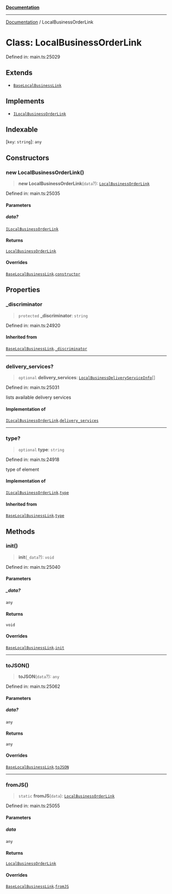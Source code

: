 [**Documentation**](../README.md)

***

[Documentation](../README.md) / LocalBusinessOrderLink

# Class: LocalBusinessOrderLink

Defined in: main.ts:25029

## Extends

- [`BaseLocalBusinessLink`](BaseLocalBusinessLink.md)

## Implements

- [`ILocalBusinessOrderLink`](../interfaces/ILocalBusinessOrderLink.md)

## Indexable

\[`key`: `string`\]: `any`

## Constructors

### new LocalBusinessOrderLink()

> **new LocalBusinessOrderLink**(`data`?): [`LocalBusinessOrderLink`](LocalBusinessOrderLink.md)

Defined in: main.ts:25035

#### Parameters

##### data?

[`ILocalBusinessOrderLink`](../interfaces/ILocalBusinessOrderLink.md)

#### Returns

[`LocalBusinessOrderLink`](LocalBusinessOrderLink.md)

#### Overrides

[`BaseLocalBusinessLink`](BaseLocalBusinessLink.md).[`constructor`](BaseLocalBusinessLink.md#constructors)

## Properties

### \_discriminator

> `protected` **\_discriminator**: `string`

Defined in: main.ts:24920

#### Inherited from

[`BaseLocalBusinessLink`](BaseLocalBusinessLink.md).[`_discriminator`](BaseLocalBusinessLink.md#_discriminator)

***

### delivery\_services?

> `optional` **delivery\_services**: [`LocalBusinessDeliveryServiceInfo`](LocalBusinessDeliveryServiceInfo.md)[]

Defined in: main.ts:25031

lists available delivery services

#### Implementation of

[`ILocalBusinessOrderLink`](../interfaces/ILocalBusinessOrderLink.md).[`delivery_services`](../interfaces/ILocalBusinessOrderLink.md#delivery_services)

***

### type?

> `optional` **type**: `string`

Defined in: main.ts:24918

type of element

#### Implementation of

[`ILocalBusinessOrderLink`](../interfaces/ILocalBusinessOrderLink.md).[`type`](../interfaces/ILocalBusinessOrderLink.md#type)

#### Inherited from

[`BaseLocalBusinessLink`](BaseLocalBusinessLink.md).[`type`](BaseLocalBusinessLink.md#type)

## Methods

### init()

> **init**(`_data`?): `void`

Defined in: main.ts:25040

#### Parameters

##### \_data?

`any`

#### Returns

`void`

#### Overrides

[`BaseLocalBusinessLink`](BaseLocalBusinessLink.md).[`init`](BaseLocalBusinessLink.md#init)

***

### toJSON()

> **toJSON**(`data`?): `any`

Defined in: main.ts:25062

#### Parameters

##### data?

`any`

#### Returns

`any`

#### Overrides

[`BaseLocalBusinessLink`](BaseLocalBusinessLink.md).[`toJSON`](BaseLocalBusinessLink.md#tojson)

***

### fromJS()

> `static` **fromJS**(`data`): [`LocalBusinessOrderLink`](LocalBusinessOrderLink.md)

Defined in: main.ts:25055

#### Parameters

##### data

`any`

#### Returns

[`LocalBusinessOrderLink`](LocalBusinessOrderLink.md)

#### Overrides

[`BaseLocalBusinessLink`](BaseLocalBusinessLink.md).[`fromJS`](BaseLocalBusinessLink.md#fromjs)
